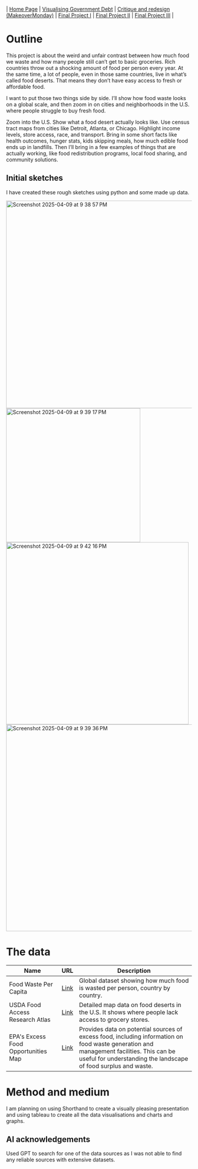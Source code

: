 | [Home Page](https://koundinya9.github.io/Koundinya-portfolio/) | [Visualising Government Debt](visualizing-government-debt.md) | [Critique and redesign (MakeoverMonday)](critique-by-design.md) | [Final Project I](final-project-part-one.md) | [Final Project II](final-project-part-two.md) | [Final Project III](final-project-part-three.md) |



# Outline


This project is about the weird and unfair contrast between how much food we waste and how many people still can’t get to basic groceries. Rich countries throw out a shocking amount of food per person every year. At the same time, a lot of people, even in those same countries, live in what’s called food deserts. That means they don’t have easy access to fresh or affordable food.

I want to put those two things side by side. I’ll show how food waste looks on a global scale, and then zoom in on cities and neighborhoods in the U.S. where people struggle to buy fresh food. 

Zoom into the U.S. Show what a food desert actually looks like. Use census tract maps from cities like Detroit, Atlanta, or Chicago. Highlight income levels, store access, race, and transport. Bring in some short facts like health outcomes, hunger stats, kids skipping meals, how much edible food ends up in landfills. Then I’ll bring in a few examples of things that are actually working, like food redistribution programs, local food sharing, and community solutions. 



 

## Initial sketches

I have created these rough sketches using python and some made up data.

<img width="564" alt="Screenshot 2025-04-09 at 9 38 57 PM" src="https://github.com/user-attachments/assets/d1811724-02b0-4a52-a0aa-c2f1e846da06" />


<img width="364" alt="Screenshot 2025-04-09 at 9 39 17 PM" src="https://github.com/user-attachments/assets/79b20288-ae5f-4d9d-8183-1d12bfdbbd07" />


<img width="495" alt="Screenshot 2025-04-09 at 9 42 16 PM" src="https://github.com/user-attachments/assets/8d0b8ffc-46e7-4e64-8da3-ae2ea997cda2" />


<img width="562" alt="Screenshot 2025-04-09 at 9 39 36 PM" src="https://github.com/user-attachments/assets/c9863059-3f21-4136-9ac8-ea89e431fc43" />



# The data



| Name | URL | Description |
|------|-----|-------------|
|   Food Waste Per Capita   |   [Link](https://ourworldindata.org/grapher/food-waste-per-capita)   |      Global dataset showing how much food is wasted per person, country by country.       |
|   USDA Food Access Research Atlas   |   [Link](https://www.ers.usda.gov/data-products/food-access-research-atlas/download-the-data/)   |      Detailed map data on food deserts in the U.S. It shows where people lack access to grocery stores.       |
|   EPA's Excess Food Opportunities Map   |   [Link](https://www.epa.gov/sustainable-management-food/excess-food-opportunities-map​)   |      Provides data on potential sources of excess food, including information on food waste generation and management facilities. This can be useful for understanding the landscape of food surplus and waste.​       |



# Method and medium


I am planning on using Shorthand to create a visually pleasing presentation and using tableau to create all the data visualisations and charts and graphs.



## AI acknowledgements
Used GPT to search for one of the data sources as I was not able to find any reliable sources with extensive datasets.
